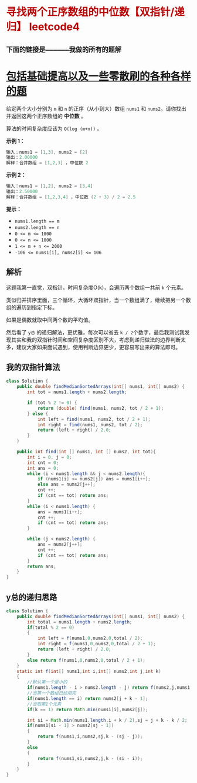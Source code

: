 # <font color='bb000'>寻找两个正序数组的中位数【双指针/递归】 leetcode4</font>


## **`下面的链接是——————我做的所有的题解`**

# [包括基础提高以及一些零散刷的各种各样的题](https://www.acwing.com/blog/content/33005/) 






给定两个大小分别为 `m` 和 `n` 的正序（从小到大）数组 `nums1` 和 `nums2`。请你找出并返回这两个正序数组的 **中位数** 。

算法的时间复杂度应该为 `O(log (m+n))` 。

 

**示例 1：**

```java
输入：nums1 = [1,3], nums2 = [2]
输出：2.00000
解释：合并数组 = [1,2,3] ，中位数 2
```

**示例 2：**

```java
输入：nums1 = [1,2], nums2 = [3,4]
输出：2.50000
解释：合并数组 = [1,2,3,4] ，中位数 (2 + 3) / 2 = 2.5
```

 

 

**提示：**

- `nums1.length == m`
- `nums2.length == n`
- `0 <= m <= 1000`
- `0 <= n <= 1000`
- `1 <= m + n <= 2000`
- `-106 <= nums1[i], nums2[i] <= 106`

## 解析

这题我第一直觉，双指针，时间复杂度O(k)，会遍历两个数组一共前 `k` 个元素。

类似归并排序里面，三个循环，大循环双指针，当一个数组满了，继续把另一个数组的遍历到指定下标。

如果是偶数就取中间两个数的平均值。

然后看了 `y总` 的递归解法，更优雅，每次可以省去 `k / 2`个数字，最后我测试我发现其实和我的双指针时间和空间复杂度区别不大，考虑到递归做法的边界判断太多，建议大家如果面试遇到，使用判断边界更少，更容易写出来的算法即可。

## 我的双指针算法

```java
class Solution {
    public double findMedianSortedArrays(int[] nums1, int[] nums2) {
        int tot = nums1.length + nums2.length;

        if (tot % 2 != 0) {
            return (double) find(nums1, nums2, tot / 2 + 1);
        } else {
            int left = find(nums1, nums2, tot / 2 + 1);
            int right = find(nums1, nums2, tot / 2);
            return (left + right) / 2.0;
        }
    }

    public int find(int [] nums1, int [] nums2, int tot){
        int i = 0, j = 0;
        int cnt = 0;
        int ans = 0;
        while (i < nums1.length && j < nums2.length){
            if (nums1[i] <= nums2[j]) ans = nums1[i++];
            else ans = nums2[j++];
            cnt ++;
            if (cnt == tot) return ans;
        }
        while (i < nums1.length) {
            ans = nums1[i++];
            cnt ++;
            if (cnt == tot) return ans;
        }

        while (j < nums2.length) {
            ans = nums2[j++];
            cnt ++;
            if (cnt == tot) return ans;
        }
        return ans;
    }
}
```



## y总的递归思路

```java
class Solution {
    public double findMedianSortedArrays(int[] nums1, int[] nums2) {
        int total = nums1.length + nums2.length;
        if(total % 2 == 0)
        {
            int left = f(nums1,0,nums2,0,total / 2);
            int right = f(nums1,0,nums2,0,total / 2 + 1);
            return (left + right) / 2.0;
        }
        else return f(nums1,0,nums2,0,total / 2 + 1);
    }
    static int f(int[] nums1,int i,int[] nums2,int j,int k)
    {
        //默认第一个是小的
        if(nums1.length - i > nums2.length - j) return f(nums2,j,nums1,i,k);
        //当第一个数组已经用完
        if(nums1.length == i) return nums2[j + k - 1];
        //当取第1个元素
        if(k == 1) return Math.min(nums1[i],nums2[j]);

        int si = Math.min(nums1.length,i + k / 2),sj = j + k - k / 2;
        if(nums1[si - 1] > nums2[sj - 1])
        {
            return f(nums1,i,nums2,sj,k - (sj - j));
        }
        else
        {
            return f(nums1,si,nums2,j,k - (si - i));
        }
    }
}
```